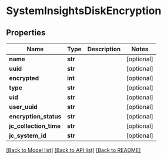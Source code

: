 # SystemInsightsDiskEncryption

## Properties
Name | Type | Description | Notes
------------ | ------------- | ------------- | -------------
**name** | **str** |  | [optional] 
**uuid** | **str** |  | [optional] 
**encrypted** | **int** |  | [optional] 
**type** | **str** |  | [optional] 
**uid** | **str** |  | [optional] 
**user_uuid** | **str** |  | [optional] 
**encryption_status** | **str** |  | [optional] 
**jc_collection_time** | **str** |  | [optional] 
**jc_system_id** | **str** |  | [optional] 

[[Back to Model list]](../README.md#documentation-for-models) [[Back to API list]](../README.md#documentation-for-api-endpoints) [[Back to README]](../README.md)


